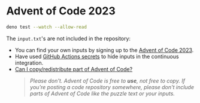 # Advent of Code 2023

```bash
deno test --watch --allow-read
```

The `input.txt`'s are not included in the repository:

- You can find your own inputs by signing up to the
  [Advent of Code 2023](https://adventofcode.com/2023).
- Have used
  [GitHub Actions secrets](https://docs.github.com/en/actions/security-guides/using-secrets-in-github-actions)
  to hide inputs in the continuous integration.
- [Can I copy/redistribute part of Advent of Code?](https://adventofcode.com/about#faq_copying)
  > _Please don't. Advent of Code is free to **use**, not free to copy. If
  > you're posting a code repository somewhere, please don't include parts of
  > Advent of Code like the puzzle text or your inputs._
